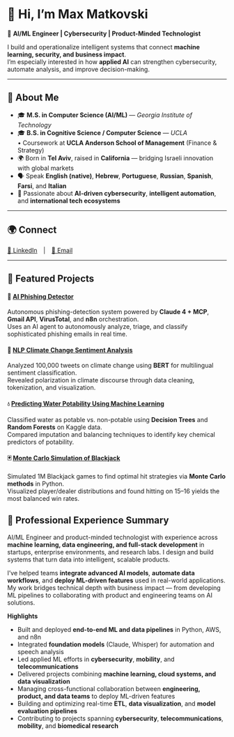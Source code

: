# 👋 Hi, I’m Max Matkovski

🚀 **AI/ML Engineer | Cybersecurity | Product-Minded Technologist**

I build and operationalize intelligent systems that connect **machine learning, security, and business impact**.  
I’m especially interested in how **applied AI** can strengthen cybersecurity, automate analysis, and improve decision-making.

---

## 🧩 About Me

- 🎓 **M.S. in Computer Science (AI/ML)** — *Georgia Institute of Technology*  
- 🎓 **B.S. in Cognitive Science / Computer Science** — *UCLA*  
  • Coursework at **UCLA Anderson School of Management** (Finance & Strategy)  
- 🌍 Born in **Tel Aviv**, raised in **California** — bridging Israeli innovation with global markets  
- 🗣️ Speak **English (native)**, **Hebrew**, **Portuguese**, **Russian**, **Spanish**, **Farsi**, and **Italian**  
- 💬 Passionate about **AI-driven cybersecurity**, **intelligent automation**, and **international tech ecosystems**

---

## 🌍 Connect

[💼 LinkedIn](https://linkedin.com/in/maxmatkovski) | [📧 Email](mailto:maxmatkovski@gmail.com)

---

## 🧠 Featured Projects

#### 🚨 [AI Phishing Detector](https://medium.com/@maxmatkovski/ai-phishing-detector-autonomous-agent-via-claude-4-and-mcp-model-context-protocol-3f0df1b7edef)  
Autonomous phishing-detection system powered by **Claude 4 + MCP**, **Gmail API**, **VirusTotal**, and **n8n** orchestration.  
Uses an AI agent to autonomously analyze, triage, and classify sophisticated phishing emails in real time.

#### 🌿 [NLP Climate Change Sentiment Analysis](https://medium.com/@maxmatkovski/natural-language-processing-of-100-000-climate-change-tweets-120260675ce8)  
Analyzed 100,000 tweets on climate change using **BERT** for multilingual sentiment classification.  
Revealed polarization in climate discourse through data cleaning, tokenization, and visualization.

#### 💧 [Predicting Water Potability Using Machine Learning](https://medium.com/@maxmatkovski/predicting-water-potability-using-machine-learning-4cc3e55125fc)  
Classified water as potable vs. non-potable using **Decision Trees** and **Random Forests** on Kaggle data.  
Compared imputation and balancing techniques to identify key chemical predictors of potability.

#### 🃏 [Monte Carlo Simulation of Blackjack](https://github.com/maxmatkovski/Monte-Carlo-Blackjack)  
Simulated 1M Blackjack games to find optimal hit strategies via **Monte Carlo methods** in Python.  
Visualized player/dealer distributions and found hitting on 15–16 yields the most balanced win rates.

## 🧾 Professional Experience Summary

AI/ML Engineer and product-minded technologist with experience across **machine learning, data engineering, and full-stack development** in startups, enterprise environments, and research labs. I design and build systems that turn data into intelligent, scalable products.

I’ve helped teams **integrate advanced AI models**, **automate data workflows**, and **deploy ML-driven features** used in real-world applications. My work bridges technical depth with business impact — from developing ML pipelines to collaborating with product and engineering teams on AI solutions.

**Highlights**
- Built and deployed **end-to-end ML and data pipelines** in Python, AWS, and n8n  
- Integrated **foundation models** (Claude, Whisper) for automation and speech analysis  
- Led applied ML efforts in **cybersecurity**, **mobility**, and **telecommunications**  
- Delivered projects combining **machine learning, cloud systems, and data visualization**
- Managing cross-functional collaboration between **engineering, product, and data teams** to deploy ML-driven features  
- Building and optimizing real-time **ETL**, **data visualization**, and **model evaluation pipelines**  
- Contributing to projects spanning **cybersecurity**, **telecommunications**, **mobility**, and **biomedical research**

